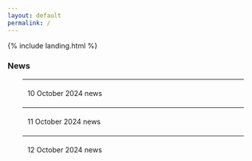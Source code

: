 ```yaml
---
layout: default
permalink: /
---
```


{% include landing.html %}
<br>
<!-- NEWS -->
<h3>News</h3>
<div id="newsContent" style="max-width: 1200px; margin: 0 auto; padding: 0 30px;"> <!-- 좌우 간격을 늘림 -->
    <ul style="list-style-type: none; padding-left: 0;">
        <li class="news-item" style="line-height: 2.0;">
            <hr id="line1">
            <i class="fas fa-angle-down" style="cursor: pointer; margin-right: 10px;" onclick="toggleDescription('desc1')"></i>
            <span onclick="toggleDescription('desc1')" style="cursor: pointer;">10 October 2024 news</span>
            <div id="desc1" class="description" style="display: none; margin-left: 20px;">
                * description for 10 October 2024 news
            </div>
        </li>
        <li class="news-item" style="line-height: 2.0;">
            <hr id="line2">
            <i class="fas fa-angle-down" style="cursor: pointer; margin-right: 10px;" onclick="toggleDescription('desc2')"></i>
            <span onclick="toggleDescription('desc2')" style="cursor: pointer;">11 October 2024 news</span>
            <div id="desc2" class="description" style="display: none; margin-left: 20px;">
                * description for 11 October 2024 news
            </div>
        </li>
        <li class="news-item" style="line-height: 2.0;">
            <hr id="line3">
            <i class="fas fa-angle-down" style="cursor: pointer; margin-right: 10px;" onclick="toggleDescription('desc3')"></i>
            <span onclick="toggleDescription('desc3')" style="cursor: pointer;">12 October 2024 news</span>
            <div id="desc3" class="description" style="display: none; margin-left: 20px;">
                * description for 12 October 2024 news
            </div>
        </li>
    </ul>
</div>

<script>
    function toggleDescription(descId) {
        var description = document.getElementById(descId);
        var icon = document.querySelector("[onclick=\"toggleDescription('" + descId + "')\"]");

        if (description.style.display === "none") {
            description.style.display = "block";
            icon.classList.remove('fa-angle-down');
            icon.classList.add('fa-angle-up');
        } else {
            description.style.display = "none";
            icon.classList.remove('fa-angle-up');
            icon.classList.add('fa-angle-down');
        }
    }
</script>

<br> 
